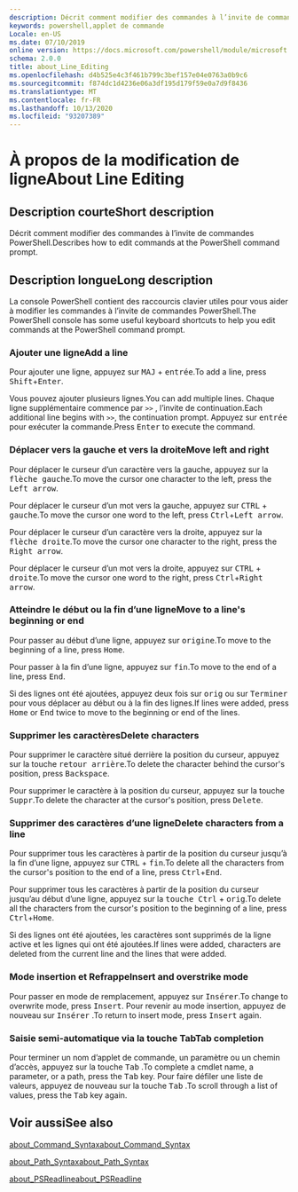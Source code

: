 ```yaml
---
description: Décrit comment modifier des commandes à l’invite de commandes PowerShell.
keywords: powershell,applet de commande
Locale: en-US
ms.date: 07/10/2019
online version: https://docs.microsoft.com/powershell/module/microsoft.powershell.core/about/about_line_editing?view=powershell-7&WT.mc_id=ps-gethelp
schema: 2.0.0
title: about_Line_Editing
ms.openlocfilehash: d4b525e4c3f461b799c3bef157e04e0763a0b9c6
ms.sourcegitcommit: f874dc1d4236e06a3df195d179f59e0a7d9f8436
ms.translationtype: MT
ms.contentlocale: fr-FR
ms.lasthandoff: 10/13/2020
ms.locfileid: "93207389"
---
```

# <a name="about-line-editing"></a><span data-ttu-id="0cdae-104">À propos de la modification de ligne</span><span class="sxs-lookup"><span data-stu-id="0cdae-104">About Line Editing</span></span>

## <a name="short-description"></a><span data-ttu-id="0cdae-105">Description courte</span><span class="sxs-lookup"><span data-stu-id="0cdae-105">Short description</span></span>

<span data-ttu-id="0cdae-106">Décrit comment modifier des commandes à l’invite de commandes PowerShell.</span><span class="sxs-lookup"><span data-stu-id="0cdae-106">Describes how to edit commands at the PowerShell command prompt.</span></span>

## <a name="long-description"></a><span data-ttu-id="0cdae-107">Description longue</span><span class="sxs-lookup"><span data-stu-id="0cdae-107">Long description</span></span>

<span data-ttu-id="0cdae-108">La console PowerShell contient des raccourcis clavier utiles pour vous aider à modifier les commandes à l’invite de commandes PowerShell.</span><span class="sxs-lookup"><span data-stu-id="0cdae-108">The PowerShell console has some useful keyboard shortcuts to help you edit commands at the PowerShell command prompt.</span></span>

### <a name="add-a-line"></a><span data-ttu-id="0cdae-109">Ajouter une ligne</span><span class="sxs-lookup"><span data-stu-id="0cdae-109">Add a line</span></span>

<span data-ttu-id="0cdae-110">Pour ajouter une ligne, appuyez sur <kbd>MAJ</kbd> + <kbd>entrée</kbd>.</span><span class="sxs-lookup"><span data-stu-id="0cdae-110">To add a line, press <kbd>Shift</kbd>+<kbd>Enter</kbd>.</span></span>

<span data-ttu-id="0cdae-111">Vous pouvez ajouter plusieurs lignes.</span><span class="sxs-lookup"><span data-stu-id="0cdae-111">You can add multiple lines.</span></span> <span data-ttu-id="0cdae-112">Chaque ligne supplémentaire commence par `>>` , l’invite de continuation.</span><span class="sxs-lookup"><span data-stu-id="0cdae-112">Each additional line begins with `>>`, the continuation prompt.</span></span> <span data-ttu-id="0cdae-113">Appuyez sur <kbd>entrée</kbd> pour exécuter la commande.</span><span class="sxs-lookup"><span data-stu-id="0cdae-113">Press <kbd>Enter</kbd> to execute the command.</span></span>

### <a name="move-left-and-right"></a><span data-ttu-id="0cdae-114">Déplacer vers la gauche et vers la droite</span><span class="sxs-lookup"><span data-stu-id="0cdae-114">Move left and right</span></span>

<span data-ttu-id="0cdae-115">Pour déplacer le curseur d’un caractère vers la gauche, appuyez sur la <kbd>flèche gauche</kbd>.</span><span class="sxs-lookup"><span data-stu-id="0cdae-115">To move the cursor one character to the left, press the <kbd>Left arrow</kbd>.</span></span>

<span data-ttu-id="0cdae-116">Pour déplacer le curseur d’un mot vers la gauche, appuyez sur <kbd>CTRL</kbd> + <kbd>gauche</kbd>.</span><span class="sxs-lookup"><span data-stu-id="0cdae-116">To move the cursor one word to the left, press <kbd>Ctrl</kbd>+<kbd>Left arrow</kbd>.</span></span>

<span data-ttu-id="0cdae-117">Pour déplacer le curseur d’un caractère vers la droite, appuyez sur la <kbd>flèche droite</kbd>.</span><span class="sxs-lookup"><span data-stu-id="0cdae-117">To move the cursor one character to the right, press the <kbd>Right arrow</kbd>.</span></span>

<span data-ttu-id="0cdae-118">Pour déplacer le curseur d’un mot vers la droite, appuyez sur <kbd>CTRL</kbd> + <kbd>droite</kbd>.</span><span class="sxs-lookup"><span data-stu-id="0cdae-118">To move the cursor one word to the right, press <kbd>Ctrl</kbd>+<kbd>Right arrow</kbd>.</span></span>

### <a name="move-to-a-lines-beginning-or-end"></a><span data-ttu-id="0cdae-119">Atteindre le début ou la fin d’une ligne</span><span class="sxs-lookup"><span data-stu-id="0cdae-119">Move to a line's beginning or end</span></span>

<span data-ttu-id="0cdae-120">Pour passer au début d’une ligne, appuyez sur <kbd>origine</kbd>.</span><span class="sxs-lookup"><span data-stu-id="0cdae-120">To move to the beginning of a line, press <kbd>Home</kbd>.</span></span>

<span data-ttu-id="0cdae-121">Pour passer à la fin d’une ligne, appuyez sur <kbd>fin</kbd>.</span><span class="sxs-lookup"><span data-stu-id="0cdae-121">To move to the end of a line, press <kbd>End</kbd>.</span></span>

<span data-ttu-id="0cdae-122">Si des lignes ont été ajoutées, appuyez deux fois sur <kbd>orig</kbd> ou sur <kbd>Terminer</kbd> pour vous déplacer au début ou à la fin des lignes.</span><span class="sxs-lookup"><span data-stu-id="0cdae-122">If lines were added, press <kbd>Home</kbd> or <kbd>End</kbd> twice to move to the beginning or end of the lines.</span></span>

### <a name="delete-characters"></a><span data-ttu-id="0cdae-123">Supprimer les caractères</span><span class="sxs-lookup"><span data-stu-id="0cdae-123">Delete characters</span></span>

<span data-ttu-id="0cdae-124">Pour supprimer le caractère situé derrière la position du curseur, appuyez sur la touche <kbd>retour arrière</kbd>.</span><span class="sxs-lookup"><span data-stu-id="0cdae-124">To delete the character behind the cursor's position, press <kbd>Backspace</kbd>.</span></span>

<span data-ttu-id="0cdae-125">Pour supprimer le caractère à la position du curseur, appuyez sur la touche <kbd>Suppr</kbd>.</span><span class="sxs-lookup"><span data-stu-id="0cdae-125">To delete the character at the cursor's position, press <kbd>Delete</kbd>.</span></span>

### <a name="delete-characters-from-a-line"></a><span data-ttu-id="0cdae-126">Supprimer des caractères d’une ligne</span><span class="sxs-lookup"><span data-stu-id="0cdae-126">Delete characters from a line</span></span>

<span data-ttu-id="0cdae-127">Pour supprimer tous les caractères à partir de la position du curseur jusqu’à la fin d’une ligne, appuyez sur <kbd>CTRL</kbd> + <kbd>fin</kbd>.</span><span class="sxs-lookup"><span data-stu-id="0cdae-127">To delete all the characters from the cursor's position to the end of a line, press <kbd>Ctrl</kbd>+<kbd>End</kbd>.</span></span>

<span data-ttu-id="0cdae-128">Pour supprimer tous les caractères à partir de la position du curseur jusqu’au début d’une ligne, appuyez sur la <kbd>touche Ctrl</kbd> + <kbd>orig</kbd>.</span><span class="sxs-lookup"><span data-stu-id="0cdae-128">To delete all the characters from the cursor's position to the beginning of a line, press <kbd>Ctrl</kbd>+<kbd>Home</kbd>.</span></span>

<span data-ttu-id="0cdae-129">Si des lignes ont été ajoutées, les caractères sont supprimés de la ligne active et les lignes qui ont été ajoutées.</span><span class="sxs-lookup"><span data-stu-id="0cdae-129">If lines were added, characters are deleted from the current line and the lines that were added.</span></span>

### <a name="insert-and-overstrike-mode"></a><span data-ttu-id="0cdae-130">Mode insertion et Refrappe</span><span class="sxs-lookup"><span data-stu-id="0cdae-130">Insert and overstrike mode</span></span>

<span data-ttu-id="0cdae-131">Pour passer en mode de remplacement, appuyez sur <kbd>Insérer</kbd>.</span><span class="sxs-lookup"><span data-stu-id="0cdae-131">To change to overwrite mode, press <kbd>Insert</kbd>.</span></span> <span data-ttu-id="0cdae-132">Pour revenir au mode insertion, appuyez de nouveau sur <kbd>Insérer</kbd> .</span><span class="sxs-lookup"><span data-stu-id="0cdae-132">To return to insert mode, press <kbd>Insert</kbd> again.</span></span>

### <a name="tab-completion"></a><span data-ttu-id="0cdae-133">Saisie semi-automatique via la touche Tab</span><span class="sxs-lookup"><span data-stu-id="0cdae-133">Tab completion</span></span>

<span data-ttu-id="0cdae-134">Pour terminer un nom d’applet de commande, un paramètre ou un chemin d’accès, appuyez sur la touche <kbd>Tab</kbd> .</span><span class="sxs-lookup"><span data-stu-id="0cdae-134">To complete a cmdlet name, a parameter, or a path, press the <kbd>Tab</kbd> key.</span></span> <span data-ttu-id="0cdae-135">Pour faire défiler une liste de valeurs, appuyez de nouveau sur la touche <kbd>Tab</kbd> .</span><span class="sxs-lookup"><span data-stu-id="0cdae-135">To scroll through a list of values, press the <kbd>Tab</kbd> key again.</span></span>

## <a name="see-also"></a><span data-ttu-id="0cdae-136">Voir aussi</span><span class="sxs-lookup"><span data-stu-id="0cdae-136">See also</span></span>

[<span data-ttu-id="0cdae-137">about_Command_Syntax</span><span class="sxs-lookup"><span data-stu-id="0cdae-137">about_Command_Syntax</span></span>](about_Command_Syntax.md)

[<span data-ttu-id="0cdae-138">about_Path_Syntax</span><span class="sxs-lookup"><span data-stu-id="0cdae-138">about_Path_Syntax</span></span>](about_Path_Syntax.md)

[<span data-ttu-id="0cdae-139">about_PSReadline</span><span class="sxs-lookup"><span data-stu-id="0cdae-139">about_PSReadline</span></span>](../../PSReadline/About/about_PSReadline.md)

